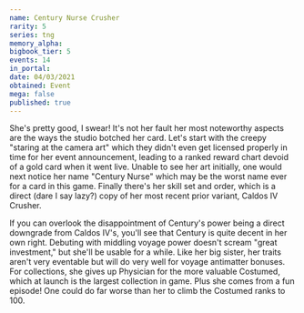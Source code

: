 ```yaml
---
name: Century Nurse Crusher
rarity: 5
series: tng
memory_alpha:
bigbook_tier: 5
events: 14
in_portal:
date: 04/03/2021
obtained: Event
mega: false
published: true
---
```


She's pretty good, I swear! It's not her fault her most noteworthy aspects are the ways the studio botched her card. Let's start with the creepy "staring at the camera art" which they didn't even get licensed properly in time for her event announcement, leading to a ranked reward chart devoid of a gold card when it went live. Unable to see her art initially, one would next notice her name "Century Nurse" which may be the worst name ever for a card in this game. Finally there's her skill set and order, which is a direct (dare I say lazy?) copy of her most recent prior variant, Caldos IV Crusher. 

If you can overlook the disappointment of Century's power being a direct downgrade from Caldos IV's, you'll see that Century is quite decent in her own right. Debuting with middling voyage power doesn't scream "great investment," but she'll be usable for a while. Like her big sister, her traits aren't very eventable but will do very well for voyage antimatter bonuses. For collections, she gives up Physician for the more valuable Costumed, which at launch is the largest collection in game. Plus she comes from a fun episode! One could do far worse than her to climb the Costumed ranks to 100.
